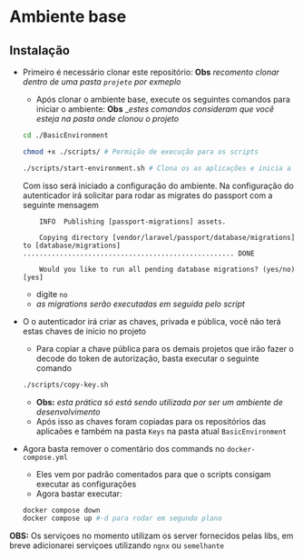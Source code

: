 # Ambiente base #

## Instalação ##

- Primeiro é necessário clonar este repositório: **Obs** _recomento clonar dentro de uma pasta `projeto` por exmeplo_
    
    - Após clonar o ambiente base, execute os seguintes comandos para iniciar o ambiente: **Obs** __estes comandos consideram que você esteja na pasta onde clonou o projeto_
    ```sh
    cd ./BasicEnvironment

    chmod +x ./scripts/ # Permição de execução para os scripts

    ./scripts/start-environment.sh # Clona os as aplicações e inicia a configuração do ambiente
    ```
    Com isso será iniciado a configuração do ambiente.
    Na configuração do autenticador irá solicitar para rodar as migrates do passport com a seguinte mensagem
    ```
        INFO  Publishing [passport-migrations] assets.  

        Copying directory [vendor/laravel/passport/database/migrations] to [database/migrations] .................................................... DONE

        Would you like to run all pending database migrations? (yes/no) [yes]
    ```
    - digite `no`
    - _as migrations serão executadas em seguida pelo script_

- O o autenticador irá criar as chaves, privada e pública, você não terá estas chaves de início no projeto
    
    - Para copiar a chave pública para os demais projetos que irão fazer o decode do token de autorização, basta executar o seguinte comando
    ```sh
    ./scripts/copy-key.sh
    ```
    - **Obs:** _esta prática só está sendo utilizada por ser um ambiente de desenvolvimento_
    - Após isso as chaves foram copiadas para os repositórios das aplicaões e também na pasta `Keys` na pasta atual `BasicEnvironment`

- Agora basta remover o comentário dos commands no `docker-compose.yml`
    - Eles vem por padrão comentados para que o scripts consigam executar as configurações
    - Agora bastar executar:
    ```sh
    docker compose down
    docker compose up #-d para rodar em segundo plano
    ```

**OBS:** Os serviçoes no momento utilizam os server fornecidos pelas libs, em breve adicionarei serviçoes utilizando `ngnx` ou `semelhante`




